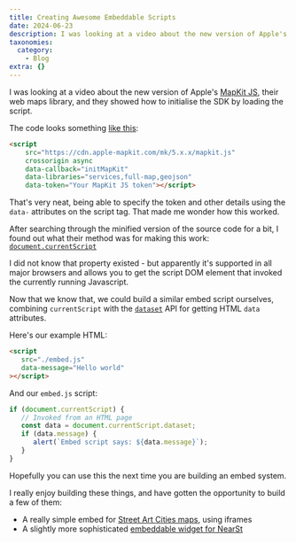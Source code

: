 ```yaml
---
title: Creating Awesome Embeddable Scripts
date: 2024-06-23
description: I was looking at a video about the new version of Apple's MapKit JS, their web maps library, and they showed how to initialise the SDK by loading the...
taxonomies:
  category:
    - Blog
extra: {}
---
```


I was looking at a video about the new version of Apple's [MapKit JS](https://developer.apple.com/documentation/mapkitjs), their web maps library, and they showed how to initialise the SDK by loading the script. 

The code looks something [like this](https://developer.apple.com/documentation/mapkitjs/loading_the_latest_version_of_mapkit_js#3331749):

```html
<script
    src="https://cdn.apple-mapkit.com/mk/5.x.x/mapkit.js"
    crossorigin async
    data-callback="initMapKit"
    data-libraries="services,full-map,geojson"
    data-token="Your MapKit JS token"></script>
```

That's very neat, being able to specify the token and other details using the `data-` attributes on the script tag. That made me wonder how this worked. 

After searching through the minified version of the source code for a bit, I found out what their method was for making this work: [`document.currentScript`](https://developer.mozilla.org/en-US/docs/Web/API/Document/currentScript)

I did not know that property existed - but apparently it's supported in all major browsers and allows you to get the script DOM element that invoked the currently running Javascript.

Now that we know that, we could build a similar embed script ourselves, combining `currentScript` with the [`dataset`](https://developer.mozilla.org/en-US/docs/Learn/HTML/Howto/Use_data_attributes#javascript_access) API for getting HTML `data` attributes.

Here's our example HTML:

```html
<script 
   src="./embed.js"
   data-message="Hello world"
></script>
```

And our `embed.js` script:

```js
if (document.currentScript) {
   // Invoked from an HTML page
   const data = document.currentScript.dataset;
   if (data.message) {
      alert(`Embed script says: ${data.message}`);
   }
}
```

Hopefully you can use this the next time you are building an embed system. 

I really enjoy building these things, and have gotten the opportunity to build a few of them:
- A really simple embed for [Street Art Cities maps](https://streetartcities.com/embed/tool), using iframes
- A slightly more sophisticated [embeddable widget for NearSt](https://developers.near.st/product-locator/widget/embed)


<style>a[href="#internal-link"] { color: #9b9b9b; text-decoration: none !important; }</style>